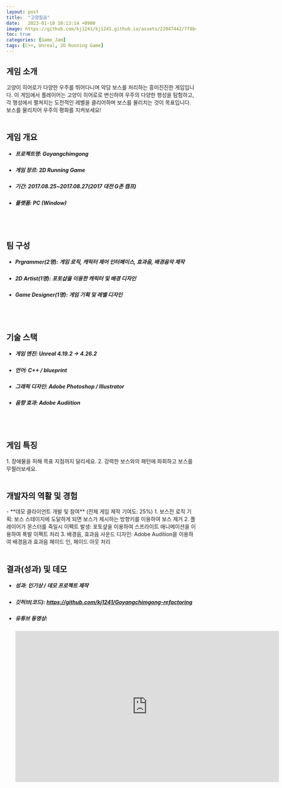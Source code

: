```yaml
---
layout: post
title:  "고양침공"
date:   2023-01-10 10:13:14 +0900
image: https://github.com/kj1241/kj1241.github.io/assets/22047442/7f9b4306-2464-46b0-8e23-02c001e26a5c
toc: true
categories: [Game_Jam]
tags: [C++, Unreal, 2D Running Game]
---
```


<!-- <h1><yellow1_h1>프로젝트 이름: 고양침공 </yellow1_h1></h1>
![고양침공](https://github.com/kj1241/kj1241.github.io/assets/22047442/7f9b4306-2464-46b0-8e23-02c001e26a5c){: width="740" height="400"} -->


<h2><yellow1_h2> 게임 소개 </yellow1_h2></h2>
고양이 히어로가 다양한 우주를 뛰어다니며 악당 보스를 처리하는 흥미진진한 게임입니다.  
이 게임에서 플레이어는 고양이 히어로로 변신하여 우주의 다양한 행성을 탐험하고, 각 행성에서 펼쳐지는 도전적인 레벨을 클리어하며 보스를 물리치는 것이 목표입니다.  
보스를 물리치어 우주의 평화를 지켜보세요!

<br>
<br>
<h2><yellow1_h2> 게임 개요 </yellow1_h2></h2><ul>
<li><h5><yellow1_h5>프로젝트명: </yellow1_h5><span> Goyangchimgong</span></h5></li>
<li><h5><yellow1_h5>게임 장르: </yellow1_h5><span> 2D Running Game</span></h5></li>
<li><h5><yellow1_h5>기간: </yellow1_h5><span> 2017.08.25~2017.08.27(2017 대전 G존 캠프)</span></h5></li>
<li><h5><yellow1_h5>플랫폼: </yellow1_h5><span> PC (Window)</span></h5></li></ul>

<br>
<br>
<h2><yellow1_h2> 팀 구성 </yellow1_h2></h2><ul>
<li><h5><yellow1_h5>Prgrammer(2명): </yellow1_h5><span> 게임 로직, 캐릭터 제어 인터페이스, 효과음, 배경음악 제작</span></h5></li>
<li><h5><yellow1_h5>2D Artist(1명): </yellow1_h5><span> 포토샵을 이용한 캐릭터 및 배경 디자인</span></h5></li>
<li><h5><yellow1_h5>Game Designer(1명): </yellow1_h5><span> 게임 기획 및 레벨 디자인</span></h5></li></ul>

<br>
<br>
<h2><yellow1_h2> 기술 스택 </yellow1_h2></h2><ul>
<li><h5><yellow1_h5>게임 엔진: </yellow1_h5><span> Unreal 4.19.2 -> 4.26.2</span></h5></li>
<li><h5><yellow1_h5>언어: </yellow1_h5><span> C++ / blueprint</span></h5></li>
<li><h5><yellow1_h5>그래픽 디자인: </yellow1_h5><span>Adobe Photoshop / Illustrator</span></h5></li>
<li><h5><yellow1_h5>음향 효과: </yellow1_h5><span>Adobe Audiition </span></h5></li></ul>

<br>
<br>
<h2 ><yellow1_h2> 게임 특징 </yellow1_h2></h2>
1. 장애물을 피해 목표 지점까지 달리세요.
2. 강력한 보스와의 패턴에 파회하고 보스를 무찔러보세요.

<br>
<br>
<h2><yellow1_h2> 개발자의 역활 및 경험 </yellow1_h2></h2>
- **데모 클라이언트 개발 및 참여** <span><red1_error>(전체 게임 제작 기여도: 25%)</red1_error></span>
    1. 보스전 로직 기획: 보스 스테이지에 도달하게 되면 보스가 제시하는 방향키를 이용하여 보스 제거
    2. 플레이어가 몬스터를 죽일시 이펙트 발생: 포토샾을 이용하여 스프라이트 애니메이션을 이용하여 폭발 이펙트 처리
    3. 배경음, 효과음 사운드 디자인: Adobe Audition을 이용하여 배경음과 효과음 페이드 인, 페이드 아웃 처리  


<br>
<br>
<h2><yellow1_h2> 결과(성과) 및 데모 </yellow1_h2></h2>
<ul>
<li><h5><yellow1_h5>성과: </yellow1_h5><span> 인기상 / 데모 프로젝트 제작 </span></h5></li>
<li><h5><yellow1_h5>깃허브(코드): </yellow1_h5><span> 
<a href="https://github.com/kj1241/Goyangchimgong-refactoring">https://github.com/kj1241/Goyangchimgong-refactoring</a> </span></h5></li>
<li><h5><yellow1_h5>유튜브 동영상: </yellow1_h5></h5> 
<iframe width="700" height="400" src="https://www.youtube.com/embed/LY2KvlVKLng" title="고양침공(야근천재)" frameborder="0" allow="accelerometer; autoplay; clipboard-write; encrypted-media; gyroscope; picture-in-picture; web-share" allowfullscreen></iframe>
</li></ul>

<br>





